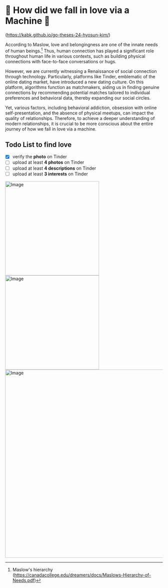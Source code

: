 # 💝 How did we fall in love via a Machine 🤖

(https://kabk.github.io/go-theses-24-hyosun-kim/)

According to Maslow, love and belongingness are one of the innate needs of human beings.[^1]
Thus, human connection has played a significant role throughout human life in various contexts, such as building physical connections with face-to-face conversations or hugs.

However, we are currently witnessing a Renaissance of social connection through technology. Particularly, platforms like Tinder, emblematic of the online dating market, have introduced a new dating culture. On this platform, algorithms function as matchmakers, aiding us in finding genuine connections by recommending potential matches tailored to individual preferences and behavioral data, thereby expanding our social circles.

Yet, various factors, including behavioral addiction, obsession with online self-presentation, and the absence of physical meetups, can impact the quality of relationships. Therefore, to achieve a deeper understanding of modern relationships, it is crucial to be more conscious about the entire journey of how we fall in love via a machine. 

## Todo List to find love
- [x] verify the **photo** on Tinder
- [ ] upload at least **4 photos** on Tinder
- [ ] upload at least **4 descriptions** on Tinder
- [ ] upload at least **3 interests** on Tinder

<img width="300" alt="Image" src="https://github.com/user-attachments/assets/eeacfc6b-13eb-4aca-8f32-63a4942affee" />
<img width="300" alt="Image" src="https://github.com/user-attachments/assets/873814c0-7a8a-4df0-a458-372f0b2cf26f" />

<img width="600" alt="Image" src="https://github.com/user-attachments/assets/01e8572b-946a-4fe1-a11b-9593a69702d1" />

[^1]: Maslow's hierarchy (https://canadacollege.edu/dreamers/docs/Maslows-Hierarchy-of-Needs.pdf)
